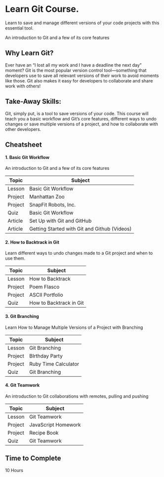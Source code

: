 # Learn Git Course.
Learn to save and manage different versions of your code projects with this essential tool.

An introduction to Git and a few of its core features

## Why Learn Git?
Ever have an “I lost all my work and I have a deadline the next day” moment? Git is the most popular version control tool—something that developers use to save all relevant versions of their work to avoid moments like those. Git also makes it easy for developers to collaborate and share work with others!

## Take-Away Skills:
Git, simply put, is a tool to save versions of your code. This course will teach you a basic workflow and Git’s core features, different ways to undo changes or save multiple versions of a project, and how to collaborate with other developers.

## Cheatsheet
#### 1. Basic Git Workflow
An introduction to Git and a few of its core features

| Topic  |  Subject  |
| ------------------- | ------------------- |
|  Lesson  |  Basic Git Workflow  |
|  Project |  Manhattan Zoo |
|  Project |  SnapFit Robots, Inc. |
|  Quiz  |  Basic Git Workflow |
|  Article  |  Set Up with Git and GitHub |
|  Article  |  Getting Started with Git and Github (Videos) |

#### 2. How to Backtrack in Git
Learn different ways to undo changes made to a Git project and when to use them.

| Topic  |  Subject  |
| ------------------- | ------------------- |
|  Lesson  |  How to Backtrack  |
|  Project |  Poem FIasco |
|  Project |  ASCII Portfolio |
|  Quiz  |  How to Backtrack in Git |

#### 3. Git Branching
Learn How to Manage Multiple Versions of a Project with Branching

| Topic  |  Subject  |
| ------------------- | ------------------- |
|  Lesson  |  Git Branching  |
|  Project |  BIrthday Party |
|  Project |  Ruby Time Calculator |
|  Quiz  |  Git Branching |

#### 4. Git Teamwork
An introduction to Git collaborations with remotes, pulling and pushing

| Topic  |  Subject  |
| ------------------- | ------------------- |
|  Lesson  |  Git Teamwork  |
|  Project |  JavaScript Homework |
|  Project |  Recipe Book |
|  Quiz  |  Git Teamwork |

## Time to Complete
10 Hours










